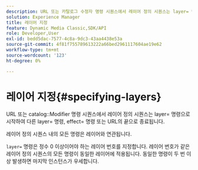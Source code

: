 ```yaml
---
description: URL 또는 카탈로그 수정자 명령 시퀀스에서 레이어 정의 시퀀스는 layer= 명령으로 시작되고 다른 layer= 명령, effect= 명령 또는 URL의 끝으로 종료됩니다.
solution: Experience Manager
title: 레이어 지정
feature: Dynamic Media Classic,SDK/API
role: Developer,User
exl-id: bedd5dac-7577-4c8a-9dc3-43aa4438e53a
source-git-commit: 4f81f755789613222a66bed2961117604ae19e62
workflow-type: tm+mt
source-wordcount: '123'
ht-degree: 0%

---
```


# 레이어 지정{#specifying-layers}

URL 또는 catalog::Modifier 명령 시퀀스에서 레이어 정의 시퀀스는 layer= 명령으로 시작하여 다른 layer= 명령, effect= 명령 또는 URL의 끝으로 종료됩니다.

레이어 정의 시퀀스 내의 모든 명령은 레이어와 연관됩니다.

`layer=` 명령은 정수 0 이상이어야 하는 레이어 번호를 지정합니다. 레이어 번호가 같은 레이어 정의 시퀀스의 모든 명령이 동일한 레이어에 적용됩니다. 동일한 명령이 두 번 이상 발생하면 마지막 인스턴스가 우세합니다.

